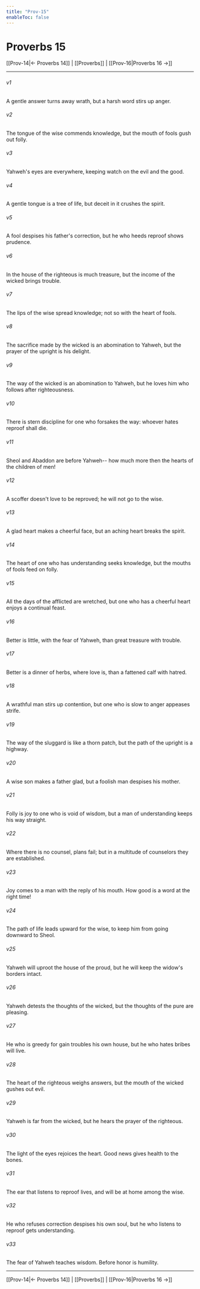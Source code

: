```yaml
---
title: "Prov-15"
enableToc: false
---
```

# Proverbs 15

[[Prov-14|← Proverbs 14]] | [[Proverbs]] | [[Prov-16|Proverbs 16 →]]
***



###### v1 
A gentle answer turns away wrath, but a harsh word stirs up anger. 

###### v2 
The tongue of the wise commends knowledge, but the mouth of fools gush out folly. 

###### v3 
Yahweh's eyes are everywhere, keeping watch on the evil and the good. 

###### v4 
A gentle tongue is a tree of life, but deceit in it crushes the spirit. 

###### v5 
A fool despises his father's correction, but he who heeds reproof shows prudence. 

###### v6 
In the house of the righteous is much treasure, but the income of the wicked brings trouble. 

###### v7 
The lips of the wise spread knowledge; not so with the heart of fools. 

###### v8 
The sacrifice made by the wicked is an abomination to Yahweh, but the prayer of the upright is his delight. 

###### v9 
The way of the wicked is an abomination to Yahweh, but he loves him who follows after righteousness. 

###### v10 
There is stern discipline for one who forsakes the way: whoever hates reproof shall die. 

###### v11 
Sheol and Abaddon are before Yahweh-- how much more then the hearts of the children of men! 

###### v12 
A scoffer doesn't love to be reproved; he will not go to the wise. 

###### v13 
A glad heart makes a cheerful face, but an aching heart breaks the spirit. 

###### v14 
The heart of one who has understanding seeks knowledge, but the mouths of fools feed on folly. 

###### v15 
All the days of the afflicted are wretched, but one who has a cheerful heart enjoys a continual feast. 

###### v16 
Better is little, with the fear of Yahweh, than great treasure with trouble. 

###### v17 
Better is a dinner of herbs, where love is, than a fattened calf with hatred. 

###### v18 
A wrathful man stirs up contention, but one who is slow to anger appeases strife. 

###### v19 
The way of the sluggard is like a thorn patch, but the path of the upright is a highway. 

###### v20 
A wise son makes a father glad, but a foolish man despises his mother. 

###### v21 
Folly is joy to one who is void of wisdom, but a man of understanding keeps his way straight. 

###### v22 
Where there is no counsel, plans fail; but in a multitude of counselors they are established. 

###### v23 
Joy comes to a man with the reply of his mouth. How good is a word at the right time! 

###### v24 
The path of life leads upward for the wise, to keep him from going downward to Sheol. 

###### v25 
Yahweh will uproot the house of the proud, but he will keep the widow's borders intact. 

###### v26 
Yahweh detests the thoughts of the wicked, but the thoughts of the pure are pleasing. 

###### v27 
He who is greedy for gain troubles his own house, but he who hates bribes will live. 

###### v28 
The heart of the righteous weighs answers, but the mouth of the wicked gushes out evil. 

###### v29 
Yahweh is far from the wicked, but he hears the prayer of the righteous. 

###### v30 
The light of the eyes rejoices the heart. Good news gives health to the bones. 

###### v31 
The ear that listens to reproof lives, and will be at home among the wise. 

###### v32 
He who refuses correction despises his own soul, but he who listens to reproof gets understanding. 

###### v33 
The fear of Yahweh teaches wisdom. Before honor is humility.

***
[[Prov-14|← Proverbs 14]] | [[Proverbs]] | [[Prov-16|Proverbs 16 →]]
